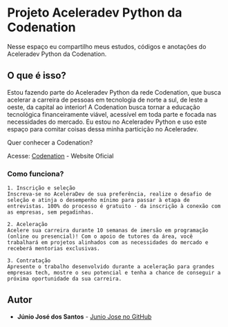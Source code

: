 # Projeto Aceleradev Python da Codenation

Nesse espaço eu compartilho meus estudos, códigos e anotações do Aceleradev Python da Codenation.

## O que é isso?

Estou fazendo parte do Aceleradev Python da rede Codenation, que busca acelerar a carreira de pessoas em tecnologia de norte a sul, de leste a oeste, da capital ao interior! A Codenation busca tornar a educação tecnológica financeiramente viável, acessível em toda parte e focada nas necessidades do mercado. Eu estou no Aceleradev Python e uso este espaço para comitar coisas dessa minha particição no Aceleradev.

Quer conhecer a Codenation?

Acesse: [Codenation](https://codenation.dev/) - Website Oficial

### Como funciona?

```
1. Inscrição e seleção
Inscreva-se no AceleraDev de sua preferência, realize o desafio de seleção e atinja o desempenho mínimo para passar à etapa de entrevistas. 100% do processo é gratuito - da inscrição à conexão com as empresas, sem pegadinhas.

2. Aceleração
Acelere sua carreira durante 10 semanas de imersão em programação (online ou presencial)! Com o apoio de tutores da área, você trabalhará em projetos alinhados com as necessidades do mercado e receberá mentorias exclusivas.

3. Contratação
Apresente o trabalho desenvolvido durante a aceleração para grandes empresas tech, mostre o seu potencial e tenha a chance de conseguir a próxima oportunidade da sua carreira.
```

## Autor

* **Júnio José dos Santos** - [Junio Jose no GitHub](https://github.com/juniojose)